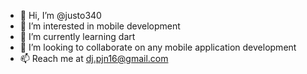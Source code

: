 - 👋 Hi, I’m @justo340
- 👀 I’m interested in mobile development
- 🌱 I’m currently learning dart
- 💞️ I’m looking to collaborate on any mobile application development
- 📫 Reach me at dj.pjn16@gmail.com

<!---
justo340/justo340 is a ✨ special ✨ repository because its `README.md` (this file) appears on your GitHub profile.
You can click the Preview link to take a look at your changes.
--->
